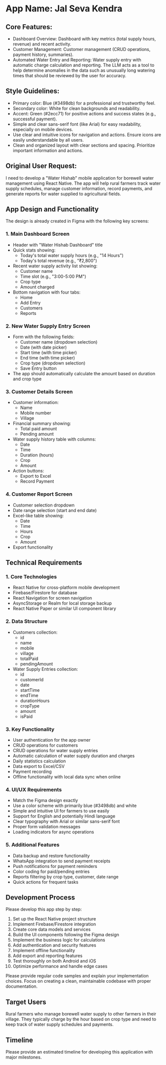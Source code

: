 # **App Name**: Jal Seva Kendra

## Core Features:

- Dashboard Overview: Dashboard with key metrics (total supply hours, revenue) and recent activity.
- Customer Management: Customer management (CRUD operations, payment history, summaries).
- Automated Water Entry and Reporting: Water supply entry with automatic charge calculation and reporting.  The LLM acts as a tool to help determine anomalies in the data such as unusually long watering times that should be reviewed by the user for accuracy.

## Style Guidelines:

- Primary color: Blue (#3498db) for a professional and trustworthy feel.
- Secondary color: White for clean backgrounds and readability.
- Accent: Green (#2ecc71) for positive actions and success states (e.g., successful payment).
- Simple and clear sans-serif font (like Arial) for easy readability, especially on mobile devices.
- Use clear and intuitive icons for navigation and actions. Ensure icons are easily understandable by all users.
- Clean and organized layout with clear sections and spacing.  Prioritize important information and actions.

## Original User Request:
I need to develop a "Water Hishab" mobile application for borewell water management using React Native. The app will help rural farmers track water supply schedules, manage customer information, record payments, and generate reports for water supplied to agricultural fields.

## App Design and Functionality
The design is already created in Figma with the following key screens:

### 1. Main Dashboard Screen
- Header with "Water Hishab Dashboard" title
- Quick stats showing:
  - Today's total water supply hours (e.g., "14 Hours")
  - Today's total revenue (e.g., "₹2,800")
- Recent water supply activity list showing:
  - Customer name
  - Time slot (e.g., "3:00-5:00 PM")
  - Crop type
  - Amount charged
- Bottom navigation with four tabs:
  - Home
  - Add Entry
  - Customers
  - Reports

### 2. New Water Supply Entry Screen
- Form with the following fields:
  - Customer name (dropdown selection)
  - Date (with date picker)
  - Start time (with time picker)
  - End time (with time picker) 
  - Crop type (dropdown selection)
  - Save Entry button
- The app should automatically calculate the amount based on duration and crop type

### 3. Customer Details Screen
- Customer information:
  - Name
  - Mobile number
  - Village
- Financial summary showing:
  - Total paid amount
  - Pending amount
- Water supply history table with columns:
  - Date
  - Time
  - Duration (hours)
  - Crop
  - Amount
- Action buttons:
  - Export to Excel
  - Record Payment

### 4. Customer Report Screen
- Customer selection dropdown
- Date range selection (start and end date)
- Excel-like table showing:
  - Date
  - Time
  - Hours
  - Crop
  - Amount
- Export functionality

## Technical Requirements

### 1. Core Technologies
- React Native for cross-platform mobile development
- Firebase/Firestore for database
- React Navigation for screen navigation
- AsyncStorage or Realm for local storage backup
- React Native Paper or similar UI component library

### 2. Data Structure
- Customers collection:
  - id
  - name
  - mobile
  - village
  - totalPaid
  - pendingAmount
- Water Supply Entries collection:
  - id
  - customerId
  - date
  - startTime
  - endTime
  - durationHours
  - cropType
  - amount
  - isPaid

### 3. Key Functionality
- User authentication for the app owner
- CRUD operations for customers
- CRUD operations for water supply entries
- Automatic calculation of water supply duration and charges
- Daily statistics calculation
- Data export to Excel/CSV
- Payment recording
- Offline functionality with local data sync when online

### 4. UI/UX Requirements
- Match the Figma design exactly
- Use a color scheme with primarily blue (#3498db) and white
- Simple and intuitive UI for farmers to use easily
- Support for English and potentially Hindi language
- Clear typography with Arial or similar sans-serif font
- Proper form validation messages
- Loading indicators for async operations

### 5. Additional Features
- Data backup and restore functionality
- WhatsApp integration to send payment receipts
- Push notifications for payment reminders
- Color coding for paid/pending entries
- Reports filtering by crop type, customer, date range
- Quick actions for frequent tasks

## Development Process
Please develop this app step by step:

1. Set up the React Native project structure
2. Implement Firebase/Firestore integration
3. Create core data models and services
4. Build the UI components following the Figma design
5. Implement the business logic for calculations
6. Add authentication and security features
7. Implement offline functionality
8. Add export and reporting features
9. Test thoroughly on both Android and iOS
10. Optimize performance and handle edge cases

Please provide regular code samples and explain your implementation choices. Focus on creating a clean, maintainable codebase with proper documentation.

## Target Users
Rural farmers who manage borewell water supply to other farmers in their village. They typically charge by the hour based on crop type and need to keep track of water supply schedules and payments.

## Timeline
Please provide an estimated timeline for developing this application with major milestones.
  